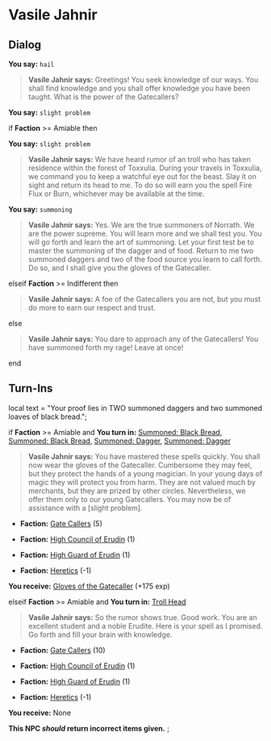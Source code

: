 # Vasile Jahnir



## Dialog

**You say:** `hail`



>**Vasile Jahnir says:** Greetings!  You seek knowledge of our ways. You shall find knowledge and you shall offer knowledge you have been taught.  What is the power of the Gatecallers?

**You say:** `slight problem`



if **Faction** >= Amiable then 



**You say:** `slight problem`





>**Vasile Jahnir says:** We have heard rumor of an troll who has taken residence within the forest of Toxxulia. During your travels in Toxxulia, we command you to keep a watchful eye out for the beast. Slay it on sight and return its head to me. To do so will earn you the spell Fire Flux or Burn, whichever may be available at the time.



**You say:** `summoning`





>**Vasile Jahnir says:** Yes. We are the true summoners of Norrath. We are the power supreme. You will learn more and we shall test you. You will go forth and learn the art of summoning. Let your first test be to master the summoning of the dagger and of food. Return to me two summoned daggers and two of the food source you learn to call forth. Do so, and I shall give you the gloves of the Gatecaller.





elseif **Faction** >= Indifferent then



>**Vasile Jahnir says:** A foe of the Gatecallers you are not, but you must do more to earn our respect and trust.


else



>**Vasile Jahnir says:** You dare to approach any of the Gatecallers! You have summoned forth my rage! Leave at once!




end

## Turn-Ins



local text = "Your proof lies in TWO summoned daggers and two summoned loaves of black bread.";


if **Faction** >= Amiable and  **You turn in:** [Summoned: Black Bread](/item/13078), [Summoned: Black Bread](/item/13078), [Summoned: Dagger](/item/7305), [Summoned: Dagger](/item/7305)


>**Vasile Jahnir says:** You have mastered these spells quickly. You shall now wear the gloves of the Gatecaller. Cumbersome they may feel, but they protect the hands of a young magician. In your young days of magic they will protect you from harm. They are not valued much by merchants, but they are prized by other circles. Nevertheless, we offer them only to our young Gatecallers. You may now be of assistance with a [slight problem].





* __Faction:__ [Gate Callers](/faction/254) (5)


* __Faction:__ [High Council of Erudin](/faction/266) (1)


* __Faction:__ [High Guard of Erudin](/faction/267) (1)


* __Faction:__ [Heretics](/faction/265) (-1)


 **You receive:**  [Gloves of the Gatecaller](/item/12209) (+175 exp)


elseif **Faction** >= Amiable and  **You turn in:** [Troll Head](/item/13895)


>**Vasile Jahnir says:** So the rumor shows true. Good work. You are an excellent student and a noble Erudite. Here is your spell as I promised. Go forth and fill your brain with knowledge.





* __Faction:__ [Gate Callers](/faction/254) (10)


* __Faction:__ [High Council of Erudin](/faction/266) (1)


* __Faction:__ [High Guard of Erudin](/faction/267) (1)


* __Faction:__ [Heretics](/faction/265) (-1)


 **You receive:** None 

**This NPC *should* return incorrect items given.**
;

